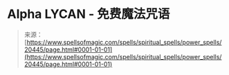 <!--yml

分类：未分类

日期：2024年06月12日 19:03:18

-->

# Alpha LYCAN - 免费魔法咒语

> 来源：[https://www.spellsofmagic.com/spells/spiritual_spells/power_spells/20445/page.html#0001-01-01](https://www.spellsofmagic.com/spells/spiritual_spells/power_spells/20445/page.html#0001-01-01)
